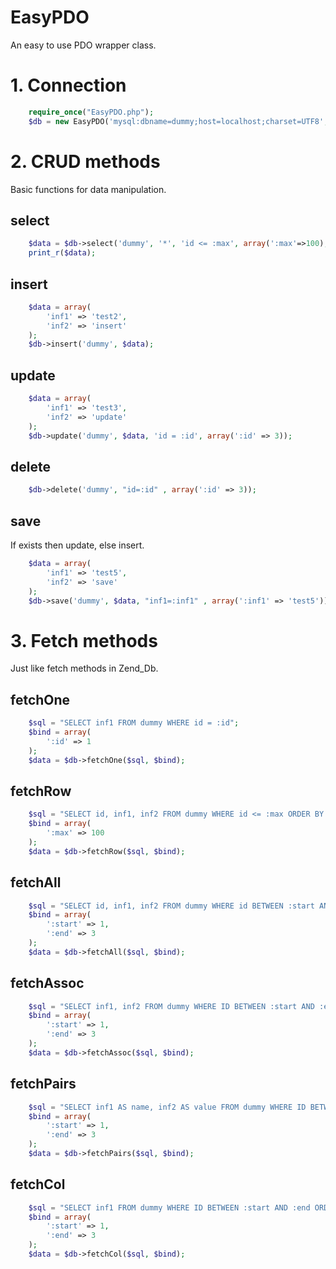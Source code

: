 EasyPDO
=======

An easy to use PDO wrapper class.

# 1. Connection
```php
    require_once("EasyPDO.php");
    $db = new EasyPDO('mysql:dbname=dummy;host=localhost;charset=UTF8', 'root', '');
```

# 2. CRUD methods
Basic functions for data manipulation.

## select
```php
    $data = $db->select('dummy', '*', 'id <= :max', array(':max'=>100), "id ASC", "0, 3");
    print_r($data);
```

## insert
```php
    $data = array(
        'inf1' => 'test2',
        'inf2' => 'insert'
    );
    $db->insert('dummy', $data);
```

## update
```php
    $data = array(
        'inf1' => 'test3',
        'inf2' => 'update'
    );
    $db->update('dummy', $data, 'id = :id', array(':id' => 3));
```

## delete
```php
    $db->delete('dummy', "id=:id" , array(':id' => 3));
```

## save
If exists then update, else insert.
```php
    $data = array(
        'inf1' => 'test5',
        'inf2' => 'save'
    );
    $db->save('dummy', $data, "inf1=:inf1" , array(':inf1' => 'test5'));
```

# 3. Fetch methods
Just like fetch methods in Zend_Db.

## fetchOne
```php
    $sql = "SELECT inf1 FROM dummy WHERE id = :id";
    $bind = array(
        ':id' => 1
    );
    $data = $db->fetchOne($sql, $bind);
```

## fetchRow
```php
    $sql = "SELECT id, inf1, inf2 FROM dummy WHERE id <= :max ORDER BY id";
    $bind = array(
        ':max' => 100
    );
    $data = $db->fetchRow($sql, $bind);
```

## fetchAll
```php
    $sql = "SELECT id, inf1, inf2 FROM dummy WHERE id BETWEEN :start AND :end ORDER BY id";
    $bind = array(
        ':start' => 1,
        ':end' => 3
    );
    $data = $db->fetchAll($sql, $bind);
```

## fetchAssoc
```php
    $sql = "SELECT inf1, inf2 FROM dummy WHERE ID BETWEEN :start AND :end ORDER BY id";
    $bind = array(
        ':start' => 1,
        ':end' => 3
    );
    $data = $db->fetchAssoc($sql, $bind);
```

## fetchPairs
```php
    $sql = "SELECT inf1 AS name, inf2 AS value FROM dummy WHERE ID BETWEEN :start AND :end ORDER BY id";
    $bind = array(
        ':start' => 1,
        ':end' => 3
    );
    $data = $db->fetchPairs($sql, $bind);
```

## fetchCol
```php
    $sql = "SELECT inf1 FROM dummy WHERE ID BETWEEN :start AND :end ORDER BY id";
    $bind = array(
        ':start' => 1,
        ':end' => 3
    );
    $data = $db->fetchCol($sql, $bind);
```
